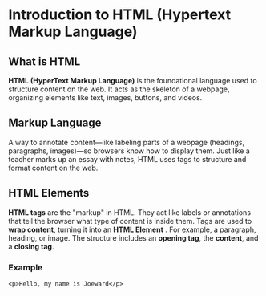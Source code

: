 # Introduction to HTML (Hypertext Markup Language)

## What is HTML

**HTML (HyperText Markup Language)** is the foundational language 
used to structure content on the web. It acts as the skeleton of a 
webpage, organizing elements like text, images, buttons, and videos.

## Markup Language

A way to annotate content—like labeling parts of a webpage 
(headings, paragraphs, images)—so browsers know how to display them. 
Just like a teacher marks up an essay with notes, HTML uses tags to 
structure and format content on the web.

## HTML Elements

**HTML tags** are the "markup" in HTML. They act like labels or 
annotations that tell the browser what type of content is inside them. 
Tags are used to **wrap content**, turning it into an **HTML Element**
. For example, a paragraph, heading, or image. The structure includes
an **opening tag**, the **content**, and a **closing tag**.

### Example

`<p>Hello, my name is Joeward</p>`